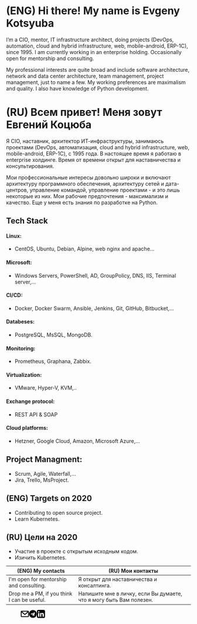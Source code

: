 # (ENG) Hi there! My name is Evgeny Kotsyuba

I’m a CIO, mentor, IT infrastructure architect, doing projects (DevOps, automation, cloud and hybrid infrastructure, web, mobile-android, ERP-1C), since 1995. I am currently working in an enterprise holding. Occasionally open for mentorship and consulting.

My professional interests are quite broad and include software architecture, network and data center architecture, team management, project management, just to name a few. My working preferences are maximalism and quality. I also have knowledge of Python development.

# (RU) Всем привет! Меня зовут Евгений Коцюба

Я CIO, наставник, архитектор ИТ-инфраструктуры, занимаюсь проектами (DevOps, автоматизация, cloud and hybrid infrastructure, web, mobile-android, ERP-1C), с 1995 года. В настоящее время я работаю в enterprise холдинге. Время от времени открыт для наставничества и консультирования.

Мои профессиональные интересы довольно широки и включают архитектуру программного обеспечения, архитектуру сетей и дата-центров, управление командой, управление проектами - и это лишь некоторые из них. Мои рабочие предпочтения - максимализм и качество. Еще у меня есть знания по разработке на Python.


## Tech Stack
#### Linux:
- CentOS, Ubuntu, Debian, Alpine, web nginx and apache...
#### Microsoft:
- Windows Servers, PowerShell, AD, GroupPolicy, DNS, IIS, Terminal server,...
#### CI/CD:
- Docker, Docker Swarm, Ansible, Jenkins, Git, GitHub, Bitbucket,...
#### Databeses:
- PostgreSQL, MsSQL, MongoDB.
#### Monitoring:
- Prometheus, Graphana, Zabbix.
#### Virtualization:
- VMware, Hyper-V, KVM,..
#### Exchange protocol: 
- REST API & SOAP
#### Cloud platforms:
- Hetzner, Google Cloud, Amazon, Microsoft Azure,...

## Project Managment:
- Scrum, Agile, Waterfall,...
- Jira, Trello, MsProject.

## (ENG) Targets on 2020
- Contributing to open source project.
- Learn Kubernetes.

## (RU) Цели на 2020
- Участие в проекте с открытым исходным кодом.
- Изичить Kubernetes.

| (ENG) My contacts                           | (RU) Мои контакты                                                   |
| ---                                         | ---                                                                 |
| I'm open for mentorship and consulting.     | Я открыт для наставничества и консалтинга.                          |
| Drop me a PM, if you think I can be useful. | Напишите мне в личку, если Вы думаете, что я могу быть Вам полезен. |

> [<img align="left" alt="eMail" width="22px" src="https://raw.githubusercontent.com/evgenykotsyuba/evgenykotsyuba/0c4822effe69143af5cc862ab2ff2068c9ac2aee/img/email.svg" />][eMail]
> [<img align="left" alt="Telegram" width="22px" src="https://raw.githubusercontent.com/evgenykotsyuba/evgenykotsyuba/0c4822effe69143af5cc862ab2ff2068c9ac2aee/img/telegram.svg" />][Telegram]
> [<img align="left" alt="LinkedIn" width="22px" src="https://raw.githubusercontent.com/evgenykotsyuba/evgenykotsyuba/0c4822effe69143af5cc862ab2ff2068c9ac2aee/img/linkedin.svg" />][linkedin]

> [eMail]: mailto:evgeny.kotsyuba@gmail.com
> [Telegram]: https://t.me/evgeny_kotsyuba
> [linkedin]: https://www.linkedin.com/in/admprofile/